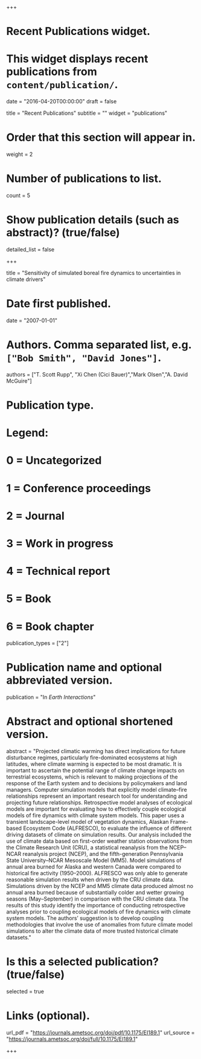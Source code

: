 +++
# Recent Publications widget.
# This widget displays recent publications from `content/publication/`.

date = "2016-04-20T00:00:00"
draft = false

title = "Recent Publications"
subtitle = ""
widget = "publications"

# Order that this section will appear in.
weight = 2

# Number of publications to list.
count = 5

# Show publication details (such as abstract)? (true/false)
detailed_list = false



+++

title = "Sensitivity of simulated boreal fire dynamics to 
uncertainties in climate drivers"

# Date first published.
date = "2007-01-01"

# Authors. Comma separated list, e.g. `["Bob Smith", "David Jones"]`.
authors = ["T. Scott Rupp", "Xi Chen (Cici Bauer)","Mark Olsen","A. David McGuire"]

# Publication type.
# Legend:
# 0 = Uncategorized
# 1 = Conference proceedings
# 2 = Journal
# 3 = Work in progress
# 4 = Technical report
# 5 = Book
# 6 = Book chapter
publication_types = ["2"]

# Publication name and optional abbreviated version.
publication = "In *Earth Interactions*"

# Abstract and optional shortened version.
abstract = "Projected climatic warming has direct implications for future disturbance regimes, particularly fire-dominated ecosystems at high latitudes, where climate warming is expected to be most dramatic. It is important to ascertain the potential range of climate change impacts on terrestrial ecosystems, which is relevant to making projections of the response of the Earth system and to decisions by policymakers and land managers. Computer simulation models that explicitly model climate–fire relationships represent an important research tool for understanding and projecting future relationships. Retrospective model analyses of ecological models are important for evaluating how to effectively couple ecological models of fire dynamics with climate system models. This paper uses a transient landscape-level model of vegetation dynamics, Alaskan Frame-based Ecosystem Code (ALFRESCO), to evaluate the influence of different driving datasets of climate on simulation results. Our analysis included the use of climate data based on first-order weather station observations from the Climate Research Unit (CRU), a statistical reanalysis from the NCEP–NCAR reanalysis project (NCEP), and the fifth-generation Pennsylvania State University–NCAR Mesoscale Model (MM5). Model simulations of annual area burned for Alaska and western Canada were compared to historical fire activity (1950–2000). ALFRESCO was only able to generate reasonable simulation results when driven by the CRU climate data. Simulations driven by the NCEP and MM5 climate data produced almost no annual area burned because of substantially colder and wetter growing seasons (May–September) in comparison with the CRU climate data. The results of this study identify the importance of conducting retrospective analyses prior to coupling ecological models of fire dynamics with climate system models. The authors’ suggestion is to develop coupling methodologies that involve the use of anomalies from future climate model simulations to alter the climate data of more trusted historical climate datasets."


# Is this a selected publication? (true/false)
selected = true


# Links (optional).
url_pdf = "https://journals.ametsoc.org/doi/pdf/10.1175/EI189.1"
url_source = "https://journals.ametsoc.org/doi/full/10.1175/EI189.1"


+++

